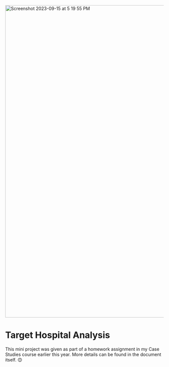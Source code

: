 <img width="994" alt="Screenshot 2023-09-15 at 5 19 55 PM" src="https://github.com/alizay1/target-hospital-analysis/assets/101383537/f824c476-907d-46c0-ba5c-974e16fbe130">


# Target Hospital Analysis

This mini project was given as part of a homework assignment in my Case Studies course earlier this year. More details can be found in the document itself. 😊
